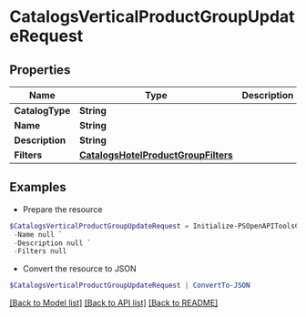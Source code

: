 # CatalogsVerticalProductGroupUpdateRequest
## Properties

Name | Type | Description | Notes
------------ | ------------- | ------------- | -------------
**CatalogType** | **String** |  | [optional] 
**Name** | **String** |  | [optional] 
**Description** | **String** |  | [optional] 
**Filters** | [**CatalogsHotelProductGroupFilters**](CatalogsHotelProductGroupFilters.md) |  | [optional] 

## Examples

- Prepare the resource
```powershell
$CatalogsVerticalProductGroupUpdateRequest = Initialize-PSOpenAPIToolsCatalogsVerticalProductGroupUpdateRequest  -CatalogType null `
 -Name null `
 -Description null `
 -Filters null
```

- Convert the resource to JSON
```powershell
$CatalogsVerticalProductGroupUpdateRequest | ConvertTo-JSON
```

[[Back to Model list]](../README.md#documentation-for-models) [[Back to API list]](../README.md#documentation-for-api-endpoints) [[Back to README]](../README.md)

